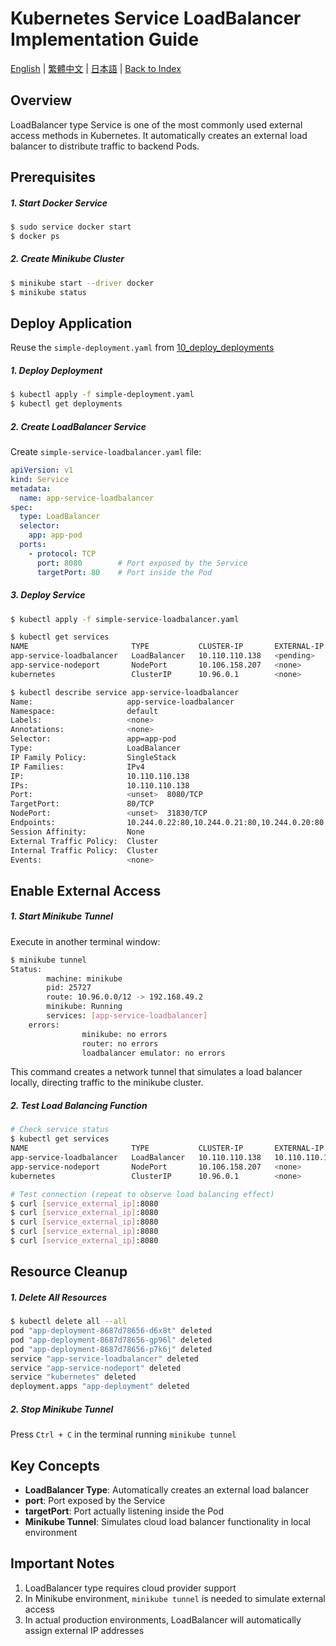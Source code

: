 # Kubernetes Service LoadBalancer Implementation Guide

[English](../en/15_k8s_loadbalancer_mode.md) | [繁體中文](../zh-tw/15_k8s_loadbalancer_mode.md) | [日本語](../ja/15_k8s_loadbalancer_mode.md) | [Back to Index](../README.md)

## Overview
LoadBalancer type Service is one of the most commonly used external access methods in Kubernetes. It automatically creates an external load balancer to distribute traffic to backend Pods.

## Prerequisites

##### 1. Start Docker Service
```bash
$ sudo service docker start
$ docker ps
```

##### 2. Create Minikube Cluster
```bash
$ minikube start --driver docker
$ minikube status
```

## Deploy Application

Reuse the `simple-deployment.yaml` from [10_deploy_deployments](./10_deploy_deployments.md)

##### 1. Deploy Deployment
```bash
$ kubectl apply -f simple-deployment.yaml
$ kubectl get deployments
```

##### 2. Create LoadBalancer Service

Create `simple-service-loadbalancer.yaml` file:

```yaml
apiVersion: v1
kind: Service
metadata:
  name: app-service-loadbalancer
spec:
  type: LoadBalancer
  selector:
    app: app-pod
  ports:
    - protocol: TCP
      port: 8080        # Port exposed by the Service
      targetPort: 80    # Port inside the Pod
```

##### 3. Deploy Service
```bash
$ kubectl apply -f simple-service-loadbalancer.yaml

$ kubectl get services
NAME                       TYPE           CLUSTER-IP       EXTERNAL-IP   PORT(S)          AGE
app-service-loadbalancer   LoadBalancer   10.110.110.138   <pending>     8080:31830/TCP   6s  # Note: EXTERNAL-IP is pending
app-service-nodeport       NodePort       10.106.158.207   <none>        8080:30080/TCP   26m
kubernetes                 ClusterIP      10.96.0.1        <none>        443/TCP          26h

$ kubectl describe service app-service-loadbalancer
Name:                     app-service-loadbalancer
Namespace:                default
Labels:                   <none>
Annotations:              <none>
Selector:                 app=app-pod
Type:                     LoadBalancer
IP Family Policy:         SingleStack
IP Families:              IPv4
IP:                       10.110.110.138
IPs:                      10.110.110.138
Port:                     <unset>  8080/TCP
TargetPort:               80/TCP
NodePort:                 <unset>  31830/TCP
Endpoints:                10.244.0.22:80,10.244.0.21:80,10.244.0.20:80
Session Affinity:         None
External Traffic Policy:  Cluster
Internal Traffic Policy:  Cluster
Events:                   <none>
```

## Enable External Access

##### 1. Start Minikube Tunnel
Execute in another terminal window:
```bash
$ minikube tunnel
Status:
        machine: minikube
        pid: 25727
        route: 10.96.0.0/12 -> 192.168.49.2
        minikube: Running
        services: [app-service-loadbalancer]
    errors:
                minikube: no errors
                router: no errors
                loadbalancer emulator: no errors
```

This command creates a network tunnel that simulates a load balancer locally, directing traffic to the minikube cluster.

##### 2. Test Load Balancing Function
```bash
# Check service status
$ kubectl get services
NAME                       TYPE           CLUSTER-IP       EXTERNAL-IP      PORT(S)          AGE
app-service-loadbalancer   LoadBalancer   10.110.110.138   10.110.110.138   8080:31830/TCP   2m23s # EXTERNAL-IP is no longer pending, now bound
app-service-nodeport       NodePort       10.106.158.207   <none>           8080:30080/TCP   28m
kubernetes                 ClusterIP      10.96.0.1        <none>           443/TCP          26h

# Test connection (repeat to observe load balancing effect)
$ curl [service_external_ip]:8080
$ curl [service_external_ip]:8080
$ curl [service_external_ip]:8080
$ curl [service_external_ip]:8080
$ curl [service_external_ip]:8080
```

## Resource Cleanup

##### 1. Delete All Resources
```bash
$ kubectl delete all --all
pod "app-deployment-8687d78656-d6x8t" deleted
pod "app-deployment-8687d78656-gp96l" deleted
pod "app-deployment-8687d78656-p7k6j" deleted
service "app-service-loadbalancer" deleted
service "app-service-nodeport" deleted
service "kubernetes" deleted
deployment.apps "app-deployment" deleted
```

##### 2. Stop Minikube Tunnel
Press `Ctrl + C` in the terminal running `minikube tunnel`

## Key Concepts

- **LoadBalancer Type**: Automatically creates an external load balancer
- **port**: Port exposed by the Service
- **targetPort**: Port actually listening inside the Pod
- **Minikube Tunnel**: Simulates cloud load balancer functionality in local environment

## Important Notes

1. LoadBalancer type requires cloud provider support
2. In Minikube environment, `minikube tunnel` is needed to simulate external access
3. In actual production environments, LoadBalancer will automatically assign external IP addresses 